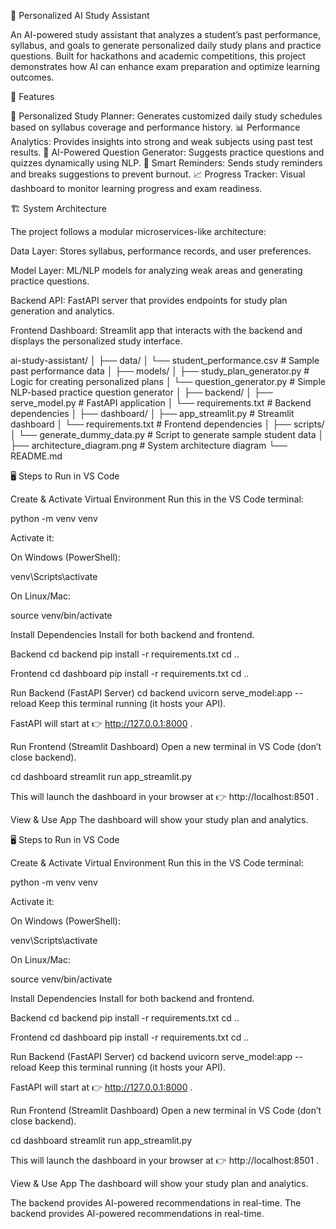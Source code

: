 📘 Personalized AI Study Assistant

An AI-powered study assistant that analyzes a student’s past performance, syllabus, and goals to generate personalized daily study plans and practice questions. Built for hackathons and academic competitions, this project demonstrates how AI can enhance exam preparation and optimize learning outcomes.

🚀 Features

🎯 Personalized Study Planner: Generates customized daily study schedules based on syllabus coverage and performance history. 📊 Performance Analytics: Provides insights into strong and weak subjects using past test results. 🤖 AI-Powered Question Generator: Suggests practice questions and quizzes dynamically using NLP. 📅 Smart Reminders: Sends study reminders and breaks suggestions to prevent burnout. 📈 Progress Tracker: Visual dashboard to monitor learning progress and exam readiness.

🏗️ System Architecture

The project follows a modular microservices-like architecture:

Data Layer: Stores syllabus, performance records, and user preferences.

Model Layer: ML/NLP models for analyzing weak areas and generating practice questions.

Backend API: FastAPI server that provides endpoints for study plan generation and analytics.

Frontend Dashboard: Streamlit app that interacts with the backend and displays the personalized study interface.

ai-study-assistant/ │ ├── data/ │ └── student_performance.csv # Sample past performance data │ ├── models/ │ ├── study_plan_generator.py # Logic for creating personalized plans │ └── question_generator.py # Simple NLP-based practice question generator │ ├── backend/ │ ├── serve_model.py # FastAPI application │ └── requirements.txt # Backend dependencies │ ├── dashboard/ │ ├── app_streamlit.py # Streamlit dashboard │ └── requirements.txt # Frontend dependencies │ ├── scripts/ │ └── generate_dummy_data.py # Script to generate sample student data │ ├── architecture_diagram.png # System architecture diagram └── README.md

🖥️ Steps to Run in VS Code

Create & Activate Virtual Environment
Run this in the VS Code terminal:

python -m venv venv

Activate it:

On Windows (PowerShell):

venv\Scripts\activate

On Linux/Mac:

source venv/bin/activate

Install Dependencies
Install for both backend and frontend.

Backend cd backend pip install -r requirements.txt cd ..

Frontend cd dashboard pip install -r requirements.txt cd ..

Run Backend (FastAPI Server) cd backend uvicorn serve_model:app --reload
Keep this terminal running (it hosts your API).

FastAPI will start at 👉 http://127.0.0.1:8000 .

Run Frontend (Streamlit Dashboard)
Open a new terminal in VS Code (don’t close backend).

cd dashboard streamlit run app_streamlit.py

This will launch the dashboard in your browser at 👉 http://localhost:8501 .

View & Use App
The dashboard will show your study plan and analytics.


🖥️ Steps to Run in VS Code

Create & Activate Virtual Environment
Run this in the VS Code terminal:

python -m venv venv

Activate it:

On Windows (PowerShell):

venv\Scripts\activate

On Linux/Mac:

source venv/bin/activate

Install Dependencies
Install for both backend and frontend.

Backend cd backend pip install -r requirements.txt cd ..

Frontend cd dashboard pip install -r requirements.txt cd ..

Run Backend (FastAPI Server) cd backend uvicorn serve_model:app --reload
Keep this terminal running (it hosts your API).

FastAPI will start at 👉 http://127.0.0.1:8000 .

Run Frontend (Streamlit Dashboard)
Open a new terminal in VS Code (don’t close backend).

cd dashboard streamlit run app_streamlit.py

This will launch the dashboard in your browser at 👉 http://localhost:8501 .

View & Use App
The dashboard will show your study plan and analytics.

The backend provides AI-powered recommendations in real-time.
The backend provides AI-powered recommendations in real-time.


